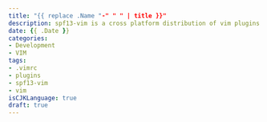 ```yaml
---
title: "{{ replace .Name "-" " " | title }}"
description: spf13-vim is a cross platform distribution of vim plugins and resources for Vim.
date: {{ .Date }}
categories:
- Development
- VIM
tags:
- .vimrc
- plugins
- spf13-vim
- vim
isCJKLanguage: true
draft: true
---
```

